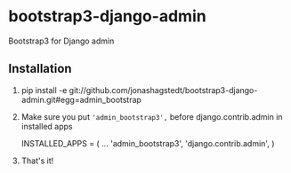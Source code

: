 bootstrap3-django-admin
=======================

Bootstrap3 for Django admin

## Installation 

1.  pip install -e git://github.com/jonashagstedt/bootstrap3-django-admin.git#egg=admin_bootstrap

2. Make sure you put ```'admin_bootstrap3',``` before django.contrib.admin in installed apps


    INSTALLED_APPS = (
    	...
        'admin_bootstrap3',
        'django.contrib.admin',
     )


3. That's it!

